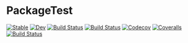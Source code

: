 # PackageTest

[![Stable](https://img.shields.io/badge/docs-stable-blue.svg)](https://jannittayao.github.io/PackageTest.jl/stable)
[![Dev](https://img.shields.io/badge/docs-dev-blue.svg)](https://jannittayao.github.io/PackageTest.jl/dev)
[![Build Status](https://travis-ci.com/jannittayao/PackageTest.svg?branch=master)](https://travis-ci.com/jannittayao/PackageTest)
[![Build Status](https://ci.appveyor.com/api/projects/status/github/jannittayao/PackageTest.jl?svg=true)](https://ci.appveyor.com/project/jannittayao/PackageTest-jl)
[![Codecov](https://codecov.io/gh/jannittayao/PackageTest.jl/branch/master/graph/badge.svg)](https://codecov.io/gh/jannittayao/PackageTest.jl)
[![Coveralls](https://coveralls.io/repos/github/jannittayao/PackageTest.jl/badge.svg?branch=master)](https://coveralls.io/github/jannittayao/PackageTest.jl?branch=master)
[![Build Status](https://api.cirrus-ci.com/github/jannittayao/PackageTest.jl.svg)](https://cirrus-ci.com/github/jannittayao/PackageTest.jl)
